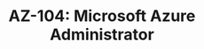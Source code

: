 ---
title: "AZ-104: Microsoft Azure Administrator"
draft: false
# page title background image
bg_image: ""
# meta description
description : "This course provides students with the key knowledge to help prepare for Exam AZ-104."
---